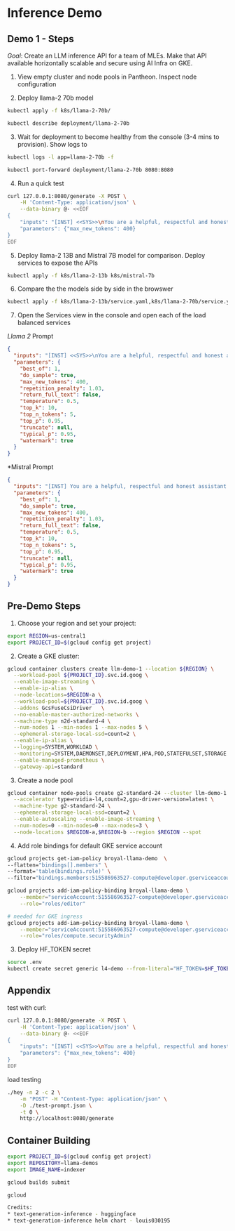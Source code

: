 # Inference Demo

## Demo 1 - Steps

*Goal*: Create an LLM inference API for a team of MLEs.  Make that API available horizontally scalable and secure using AI Infra on GKE.


1. View empty cluster and node pools in Pantheon. Inspect node configuration

2. Deploy llama-2 70b model
```bash
kubectl apply -f k8s/llama-2-70b/
```
```bash
kubectl describe deployment/llama-2-70b
```

3. Wait for deployment to become healthy from the console (3-4 mins to provision). Show logs to 
```bash
kubectl logs -l app=llama-2-70b -f
```

```bash
kubectl port-forward deployment/llama-2-70b 8080:8080
```

4. Run a quick test
```bash
curl 127.0.0.1:8080/generate -X POST \
    -H 'Content-Type: application/json' \
    --data-binary @- <<EOF
{
    "inputs": "[INST] <<SYS>>\nYou are a helpful, respectful and honest assistant. Always answer as helpfully as possible, while being safe.  Your answers should not include any harmful, unethical, racist, sexist, toxic, dangerous, or illegal content. Please ensure that your responses are socially unbiased and positive in nature. If a question does not make any sense, or is not factually coherent, explain why instead of answering something not correct. If you don't know the answer to a question, please don't share false information.\n<</SYS>>\nHow to deploy a container on K8s?[/INST]",
    "parameters": {"max_new_tokens": 400}
}
EOF
```

5. Deploy llama-2 13B and Mistral 7B model for comparison.  Deploy services to expose the APIs
```bash
kubectl apply -f k8s/llama-2-13b k8s/mistral-7b
```

6. Compare the the models side by side in the browswer
```bash
kubectl apply -f k8s/llama-2-13b/service.yaml,k8s/llama-2-70b/service.yaml,k8s/mistral-7b/service.yaml 
```

7. Open the Services view in the console and open each of the load balanced services

*Llama 2* Prompt
```json
{
  "inputs": "[INST] <<SYS>>\nYou are a helpful, respectful and honest assistant who is an expert in explaining Kubernetes concepts. Always answer as helpfully as possible, while being safe.  Your answers should not include any harmful, unethical, racist, sexist, toxic, dangerous, or illegal content. If a question does not make any sense, or is not factually coherent, explain why instead of answering something not correct.  Try to keep your response to 200 words or less.\n<</SYS>>\nWhat is a deployment?[/INST]",
  "parameters": {
    "best_of": 1,
    "do_sample": true,
    "max_new_tokens": 400,
    "repetition_penalty": 1.03,
    "return_full_text": false,
    "temperature": 0.5,
    "top_k": 10,
    "top_n_tokens": 5,
    "top_p": 0.95,
    "truncate": null,
    "typical_p": 0.95,
    "watermark": true
  }
}
```
*Mistral Prompt
```json
{
  "inputs": "[INST] You are a helpful, respectful and honest assistant who is an expert in explaining Kubernetes concepts. Always answer as helpfully as possible, while being safe.  Your answers should not include any harmful, unethical, racist, sexist, toxic, dangerous, or illegal content. If a question does not make any sense, or is not factually coherent, explain why instead of answering something not correct.  Try to keep your response to 100 words or less. What is a deployment?[/INST]",
  "parameters": {
    "best_of": 1,
    "do_sample": true,
    "max_new_tokens": 400,
    "repetition_penalty": 1.03,
    "return_full_text": false,
    "temperature": 0.5,
    "top_k": 10,
    "top_n_tokens": 5,
    "top_p": 0.95,
    "truncate": null,
    "typical_p": 0.95,
    "watermark": true
  }
}
```

## Pre-Demo Steps

1. Choose your region and set your project:
```bash
export REGION=us-central1
export PROJECT_ID=$(gcloud config get project)
```

2. Create a GKE cluster:
```bash
gcloud container clusters create llm-demo-1 --location ${REGION} \
  --workload-pool ${PROJECT_ID}.svc.id.goog \
  --enable-image-streaming \
  --enable-ip-alias \
  --node-locations=$REGION-a \
  --workload-pool=${PROJECT_ID}.svc.id.goog \
  --addons GcsFuseCsiDriver   \
  --no-enable-master-authorized-networks \
  --machine-type n2d-standard-4 \
  --num-nodes 1 --min-nodes 1 --max-nodes 5 \
  --ephemeral-storage-local-ssd=count=2 \
  --enable-ip-alias \
  --logging=SYSTEM,WORKLOAD \
  --monitoring=SYSTEM,DAEMONSET,DEPLOYMENT,HPA,POD,STATEFULSET,STORAGE \
  --enable-managed-prometheus \
  --gateway-api=standard
```

3. Create a node pool
```bash
gcloud container node-pools create g2-standard-24 --cluster llm-demo-1 \
  --accelerator type=nvidia-l4,count=2,gpu-driver-version=latest \
  --machine-type g2-standard-24 \
  --ephemeral-storage-local-ssd=count=2 \
  --enable-autoscaling --enable-image-streaming \
  --num-nodes=0 --min-nodes=0 --max-nodes=3 \
  --node-locations $REGION-a,$REGION-b --region $REGION --spot 
```

4. Add role bindings for default GKE service account
```bash
gcloud projects get-iam-policy broyal-llama-demo  \
--flatten="bindings[].members" \
--format='table(bindings.role)' \
--filter="bindings.members:515586963527-compute@developer.gserviceaccount.com"
```

```bash
gcloud projects add-iam-policy-binding broyal-llama-demo \
    --member="serviceAccount:515586963527-compute@developer.gserviceaccount.com" \
    --role="roles/editor"
```

```bash
# needed for GKE ingress
gcloud projects add-iam-policy-binding broyal-llama-demo \
    --member="serviceAccount:515586963527-compute@developer.gserviceaccount.com" \
    --role="roles/compute.securityAdmin"
```


3. Deploy HF_TOKEN secret
```bash
source .env
kubectl create secret generic l4-demo --from-literal="HF_TOKEN=$HF_TOKEN"
```

## Appendix
test with curl:
```bash
curl 127.0.0.1:8080/generate -X POST \
    -H 'Content-Type: application/json' \
    --data-binary @- <<EOF
{
    "inputs": "[INST] <<SYS>>\nYou are a helpful, respectful and honest assistant. Always answer as helpfully as possible, while being safe.  Your answers should not include any harmful, unethical, racist, sexist, toxic, dangerous, or illegal content. Please ensure that your responses are socially unbiased and positive in nature. If a question does not make any sense, or is not factually coherent, explain why instead of answering something not correct. If you don't know the answer to a question, please don't share false information.\n<</SYS>>\nHow to deploy a container on K8s?[/INST]",
    "parameters": {"max_new_tokens": 400}
}
EOF
```

load testing 
```bash
./hey -n 2 -c 2 \
    -m "POST" -H "Content-Type: application/json" \
    -D ./test-prompt.json \
    -t 0 \
    http://localhost:8080/generate

```

## Container Building
```bash
export PROJECT_ID=$(gcloud config get project)
export REPOSITORY=llama-demos
export IMAGE_NAME=indexer

gcloud builds submit
```


```bash
gcloud 

Credits:
* text-generation-inference - huggingface
* text-generation-inference helm chart - louis030195